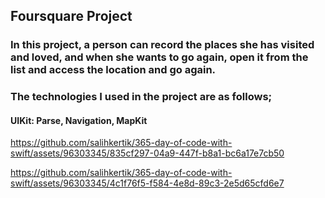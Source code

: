## Foursquare Project
### In this project, a person can record the places she has visited and loved, and when she wants to go again, open it from the list and access the location and go again.

### The technologies I used in the project are as follows;
#### UIKit: Parse, Navigation, MapKit

https://github.com/salihkertik/365-day-of-code-with-swift/assets/96303345/835cf297-04a9-447f-b8a1-bc6a17e7cb50

https://github.com/salihkertik/365-day-of-code-with-swift/assets/96303345/4c1f76f5-f584-4e8d-89c3-2e5d65cfd6e7

